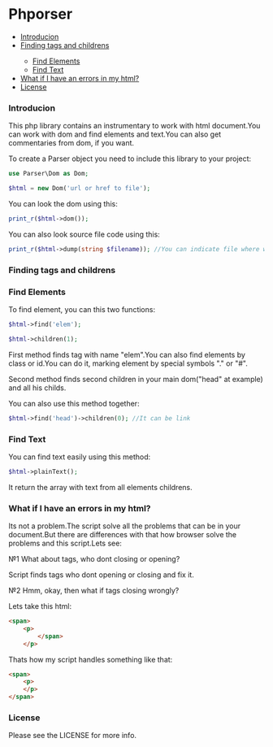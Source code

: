 # Phporser

<ul>
	<li><a href="#Introducion">Introducion</a></li>
	<li><a href="#Find">Finding tags and childrens</a></li>
		<ul>
			<li><a href="#Find$Elements">Find Elements</a></li>
			<li><a href="#Find$Text">Find Text</a></li>
		</ul>
	<li><a href="#Errors">What if I have an errors in my html?</a></li>
	<li><a href="#License">License</a></li>
</ul>

<h3 id = 'Introducion'>Introducion</h3>

This php library contains an instrumentary to work with html document.You can work with dom and find elements and text.You can also get commentaries from dom, if you want.

To create a Parser object you need to include this library to your project:

```PHP
use Parser\Dom as Dom;

$html = new Dom('url or href to file');

```

You can look the dom using this:

```PHP
print_r($html->dom());

```

You can also look source file code using this:

```PHP
print_r($html->dump(string $filename)); //You can indicate file where will be writen dump file.

```

<h3 id = 'Find'>Finding tags and childrens</h3>

<h3 id = 'Find$Elements'>Find Elements</h3>

To find element, you can this two functions:

```PHP
$html->find('elem');

$html->children(1);

```

First method finds tag with name "elem".You can also find elements by class or id.You can do it, marking element by special symbols "." or "#".

Second method finds second children in your main dom("head" at example) and all his childs.

You can also use this method together:

```PHP
$html->find('head')->children(0); //It can be link

```

<h3 id = 'Find$Text'>Find Text</h3>

You can find text easily using this method:

```PHP
$html->plainText();

```

It return the array with text from all elements childrens.

<h3 id = 'Errors'>What if I have an errors in my html?</h3>

Its not a problem.The script solve all the problems that can be in your document.But there are differences with that how browser solve the problems and this script.Lets see:

№1 What about tags, who dont closing or opening?

Script finds tags who dont opening or closing and fix it.

№2 Hmm, okay, then what if tags closing wrongly?

Lets take this html:
```HTML
<span>
	<p>
		</span>
	</p>
```

Thats how my script handles something like that:

```HTML
<span>
	<p>
	</p>
</span>
```

<h3 id='License'>License</h3>

Please see the LICENSE for more info.

